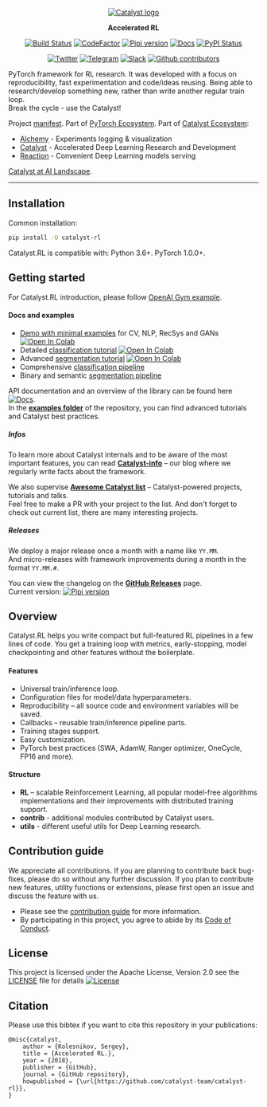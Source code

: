 <div align="center">

[![Catalyst logo](https://raw.githubusercontent.com/catalyst-team/catalyst-pics/master/pics/catalyst_logo.png)](https://github.com/catalyst-team/catalyst)

**Accelerated RL**

[![Build Status](http://66.248.205.49:8111/app/rest/builds/buildType:id:Catalyst_Deploy/statusIcon.svg)](http://66.248.205.49:8111/project.html?projectId=Catalyst&tab=projectOverview&guest=1)
[![CodeFactor](https://www.codefactor.io/repository/github/catalyst-team/catalyst/badge)](https://www.codefactor.io/repository/github/catalyst-team/catalyst)
[![Pipi version](https://img.shields.io/pypi/v/catalyst.svg)](https://pypi.org/project/catalyst/)
[![Docs](https://img.shields.io/badge/dynamic/json.svg?label=docs&url=https%3A%2F%2Fpypi.org%2Fpypi%2Fcatalyst%2Fjson&query=%24.info.version&colorB=brightgreen&prefix=v)](https://catalyst-team.github.io/catalyst/index.html)
[![PyPI Status](https://pepy.tech/badge/catalyst)](https://pepy.tech/project/catalyst)

[![Twitter](https://img.shields.io/badge/news-on%20twitter-499feb)](https://twitter.com/catalyst_core)
[![Telegram](https://img.shields.io/badge/channel-on%20telegram-blue)](https://t.me/catalyst_team)
[![Slack](https://img.shields.io/badge/Catalyst-slack-success)](https://join.slack.com/t/catalyst-team-core/shared_invite/zt-d9miirnn-z86oKDzFMKlMG4fgFdZafw)
[![Github contributors](https://img.shields.io/github/contributors/catalyst-team/catalyst.svg?logo=github&logoColor=white)](https://github.com/catalyst-team/catalyst/graphs/contributors)

</div>

PyTorch framework for RL research.
It was developed with a focus on reproducibility,
fast experimentation and code/ideas reusing.
Being able to research/develop something new,
rather than write another regular train loop. <br/>
Break the cycle - use the Catalyst!

Project [manifest](https://github.com/catalyst-team/catalyst/blob/master/MANIFEST.md). Part of [PyTorch Ecosystem](https://pytorch.org/ecosystem/). Part of [Catalyst Ecosystem](https://docs.google.com/presentation/d/1D-yhVOg6OXzjo9K_-IS5vSHLPIUxp1PEkFGnpRcNCNU/edit?usp=sharing):
- [Alchemy](https://github.com/catalyst-team/alchemy) - Experiments logging & visualization
- [Catalyst](https://github.com/catalyst-team/catalyst) - Accelerated Deep Learning Research and Development
- [Reaction](https://github.com/catalyst-team/reaction) - Convenient Deep Learning models serving

[Catalyst at AI Landscape](https://landscape.lfai.foundation/selected=catalyst).

---

## Installation

Common installation:
```bash
pip install -U catalyst-rl
```

Catalyst.RL is compatible with: Python 3.6+. PyTorch 1.0.0+.


## Getting started

For Catalyst.RL introduction, please follow [OpenAI Gym example](https://github.com/catalyst-team/catalyst-rl/tree/master/examples/rl_gym).


#### Docs and examples
- [Demo with minimal examples](https://github.com/catalyst-team/catalyst/tree/master/examples/notebooks/demo.ipynb) for CV, NLP, RecSys and GANs [![Open In Colab](https://colab.research.google.com/assets/colab-badge.svg)](https://colab.research.google.com/github/catalyst-team/catalyst/blob/master/examples/notebooks/demo.ipynb)
- Detailed [classification tutorial](https://github.com/catalyst-team/catalyst/tree/master/examples/notebooks/classification-tutorial.ipynb) [![Open In Colab](https://colab.research.google.com/assets/colab-badge.svg)](https://colab.research.google.com/github/catalyst-team/catalyst/blob/master/examples/notebooks/classification-tutorial.ipynb)
- Advanced [segmentation tutorial](https://github.com/catalyst-team/catalyst/tree/master/examples/notebooks/segmentation-tutorial.ipynb) [![Open In Colab](https://colab.research.google.com/assets/colab-badge.svg)](https://colab.research.google.com/github/catalyst-team/catalyst/blob/master/examples/notebooks/segmentation-tutorial.ipynb)
- Comprehensive [classification pipeline](https://github.com/catalyst-team/classification)
- Binary and semantic [segmentation pipeline](https://github.com/catalyst-team/segmentation)

API documentation and an overview of the library can be found here
[![Docs](https://img.shields.io/badge/dynamic/json.svg?label=docs&url=https%3A%2F%2Fpypi.org%2Fpypi%2Fcatalyst%2Fjson&query=%24.info.version&colorB=brightgreen&prefix=v)](https://catalyst-team.github.io/catalyst/index.html). <br/>
In the **[examples folder](examples)**
of the repository, you can find advanced tutorials and Catalyst best practices.

##### Infos
To learn more about Catalyst internals and to be aware of the most important features, you can read **[Catalyst-info](https://github.com/catalyst-team/catalyst-info)** – our blog where we regularly write facts about the framework.

We also supervise **[Awesome Catalyst list](https://github.com/catalyst-team/awesome-catalyst-list)** – Catalyst-powered projects, tutorials and talks. <br/>
Feel free to make a PR with your project to the list. And don't forget to check out current list, there are many interesting projects.

##### Releases
We deploy a major release once a month with a name like `YY.MM`. <br/>
And micro-releases with framework improvements during a month in the format `YY.MM.#`.

You can view the changelog on the **[GitHub Releases](https://github.com/catalyst-team/catalyst/releases)** page. <br/>
Current version: [![Pipi version](https://img.shields.io/pypi/v/catalyst.svg)](https://pypi.org/project/catalyst/)


## Overview

Catalyst.RL helps you write compact
but full-featured RL pipelines in a few lines of code.
You get a training loop with metrics, early-stopping, model checkpointing
and other features without the boilerplate.

#### Features

- Universal train/inference loop.
- Configuration files for model/data hyperparameters.
- Reproducibility – all source code and environment variables will be saved.
- Callbacks – reusable train/inference pipeline parts.
- Training stages support.
- Easy customization.
- PyTorch best practices (SWA, AdamW, Ranger optimizer, OneCycle, FP16 and more).

#### Structure

- **RL** – scalable Reinforcement Learning,
   all popular model-free algorithms implementations and their improvements
   with distributed training support.
- **contrib** - additional modules contributed by Catalyst users.
- **utils** - different useful utils for Deep Learning research.

## Contribution guide

We appreciate all contributions.
If you are planning to contribute back bug-fixes,
please do so without any further discussion.
If you plan to contribute new features, utility functions or extensions,
please first open an issue and discuss the feature with us.

- Please see the [contribution guide](CONTRIBUTING.md) for more information.
- By participating in this project, you agree to abide by its [Code of Conduct](CODE_OF_CONDUCT.md).

## License

This project is licensed under the Apache License, Version 2.0 see the [LICENSE](LICENSE) file for details
[![License](https://img.shields.io/github/license/catalyst-team/catalyst.svg)](LICENSE)

## Citation

Please use this bibtex if you want to cite this repository in your publications:

    @misc{catalyst,
        author = {Kolesnikov, Sergey},
        title = {Accelerated RL.},
        year = {2018},
        publisher = {GitHub},
        journal = {GitHub repository},
        howpublished = {\url{https://github.com/catalyst-team/catalyst-rl}},
    }
